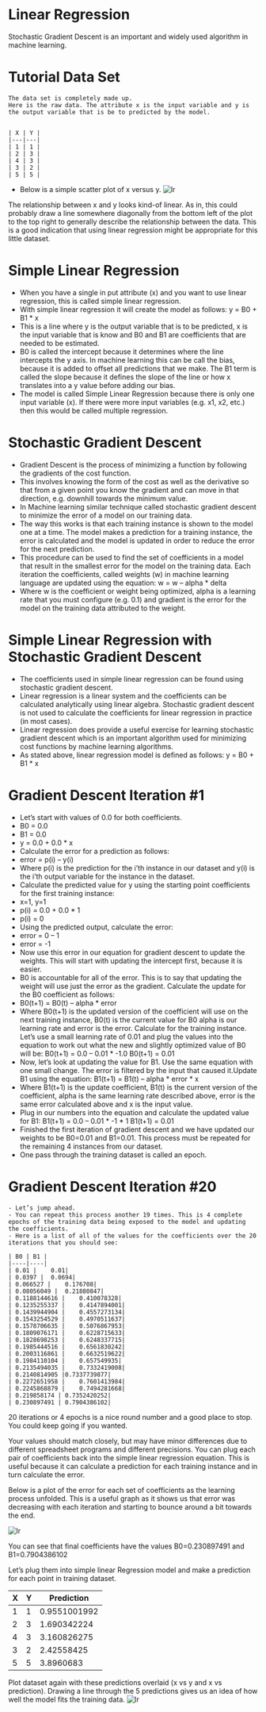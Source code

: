 Linear Regression
===

Stochastic Gradient Descent is an important and widely used algorithm in machine learning.

# Tutorial Data Set
	The data set is completely made up.
	Here is the raw data. The attribute x is the input variable and y is the output variable that is be to predicted by the model.


	| X | Y |
	|---|---|
	| 1 | 1 |
	| 2 | 3 |
	| 4 | 3 |
	| 3 | 2 |
	| 5 | 5 |
	

- Below is a simple scatter plot of x versus y.
	![lr](https://user-images.githubusercontent.com/33459977/63126611-dee10300-bfcd-11e9-88f8-bc24bc0642c9.png)

The relationship between x and y looks kind-of linear. As in, this could probably draw a line somewhere diagonally from the bottom left of the plot to the top right to generally describe the relationship between the data. This is a good indication that using linear regression might be appropriate for this little dataset.

# Simple Linear Regression
- When you have a single in put attribute (x) and you want to use linear regression, this is called simple linear regression.
- With simple linear regression it will create the model as follows:
	y = B0 + B1 * x
- This is a line where y is the output variable that is to be predicted, x is the input variable that is know and B0 and B1 are coefficients that are needed to be estimated.
- B0 is called the intercept because it determines where the line intercepts the y axis. In machine learning this can be call the bias, because it is added to offset all predictions that we make. The B1 term is called the slope because it defines the slope of the line or how x translates into a y value before adding our bias.
- The model is called Simple Linear Regression because there is only one input variable (x). If there were more input variables (e.g. x1, x2, etc.) then this would be called multiple regression.

# Stochastic Gradient Descent
- Gradient Descent is the process of minimizing a function by following the gradients of the cost function.
- This involves knowing the form of the cost as well as the derivative so that from a given point you know the gradient and can move in that direction, e.g. downhill towards the minimum value.
- In Machine learning similar technique called stochastic gradient descent to minimize the error of a model on our training data.
- The way this works is that each training instance is shown to the model one at a time. The model makes a prediction for a training instance, the error is calculated and the model is updated in order to reduce the error for the next prediction.
- This procedure can be used to find the set of coefficients in a model that result in the smallest error for the model on the training data. Each iteration the coefficients, called weights (w) in machine learning language are updated using the equation:
	w = w – alpha * delta
- Where w is the coefficient or weight being optimized, alpha is a learning rate that you must configure (e.g. 0.1) and gradient is the error for the model on the training data attributed to the weight.

# Simple Linear Regression with Stochastic Gradient Descent
- The coefficients used in simple linear regression can be found using stochastic gradient descent.
- Linear regression is a linear system and the coefficients can be calculated analytically using linear algebra. Stochastic gradient descent is not used to calculate the coefficients for linear regression in practice (in most cases).
- Linear regression does provide a useful exercise for learning stochastic gradient descent which is an important algorithm used for minimizing cost functions by machine learning algorithms.
- As stated above, linear regression model is defined as follows:
	y = B0 + B1 * x

# Gradient Descent Iteration #1
- Let’s start with values of 0.0 for both coefficients.
- B0 = 0.0
- B1 = 0.0
- y = 0.0 + 0.0 * x
- Calculate the error for a prediction as follows:
- error = p(i) – y(i)
- Where p(i) is the prediction for the i’th instance in our dataset and y(i) is the i’th output variable for the instance in the dataset.
- Calculate the predicted value for y using the starting point coefficients for the first training instance:
- x=1, y=1
- p(i) = 0.0 + 0.0 * 1
- p(i) = 0
- Using the predicted output, calculate the error:
- error = 0 – 1
- error = -1
- Now use this error in our equation for gradient descent to update the weights. This will start with updating the intercept first, because it is easier.
- B0 is accountable for all of the error. This is to say that updating the weight will use just the error as the gradient. Calculate the update for the B0 coefficient as follows:
- B0(t+1) = B0(t) – alpha * error
- Where B0(t+1) is the updated version of the coefficient will use on the next training instance, B0(t) is the current value for B0 alpha is our learning rate and error is the error. Calculate for the training instance. Let’s use a small learning rate of 0.01 and plug the values into the equation to work out what the new and slightly optimized value of B0 will be:
B0(t+1) = 0.0 – 0.01 * -1.0
B0(t+1) = 0.01
- Now, let’s look at updating the value for B1. Use the same equation with one small change. The error is filtered by the input that caused it.Update B1 using the equation:
B1(t+1) = B1(t) – alpha * error * x
- Where B1(t+1) is the update coefficient, B1(t) is the current version of the coefficient, alpha is the same learning rate described above, error is the same error calculated above and x is the input value.
- Plug in our numbers into the equation and calculate the updated value for B1:
B1(t+1) = 0.0 – 0.01 * -1 * 1
B1(t+1) = 0.01
- Finished the first iteration of gradient descent and we have updated our weights to be B0=0.01 and B1=0.01. This process must be repeated for the remaining 4 instances from our dataset.
- One pass through the training dataset is called an epoch.

# Gradient Descent Iteration #20
	- Let’s jump ahead.
	- You can repeat this process another 19 times. This is 4 complete epochs of the training data being exposed to the model and updating the coefficients.
	- Here is a list of all of the values for the coefficients over the 20 iterations that you should see:

	| B0 | B1 |
	|----|----|
	| 0.01 |	0.01|
	| 0.0397 |	0.0694|
	| 0.066527 |	0.176708|
	| 0.08056049 |	0.21880847|
	| 0.1188144616 |	0.410078328|
	| 0.1235255337 |	0.4147894001|
	| 0.1439944904 |	0.4557273134|
	| 0.1543254529 |	0.4970511637|
	| 0.1578706635 |	0.5076867953|
	| 0.1809076171 |	0.6228715633|
	| 0.1828698253 |	0.6248337715|
	| 0.1985444516 |	0.6561830242|
	| 0.2003116861 |	0.6632519622|
	| 0.1984110104 |	0.657549935|
	| 0.2135494035 |	0.7332419008|
	| 0.2140814905 |0.7337739877|
	| 0.2272651958 |	0.7601413984|
	| 0.2245868879 |	0.7494281668|
	| 0.219858174 |	0.7352420252|
	| 0.230897491 |	0.7904386102|

20 iterations or 4 epochs is a nice round number and a good place to stop. You could keep going if you wanted.

Your values should match closely, but may have minor differences due to different spreadsheet programs and different precisions. You can plug each pair of coefficients back into the simple linear regression equation. This is useful because it can calculate a prediction for each training instance and in turn calculate the error.

Below is a plot of the error for each set of coefficients as the learning process unfolded. This is a useful graph as it shows us that error was decreasing with each iteration and starting to bounce around a bit towards the end.

![lr](https://user-images.githubusercontent.com/33459977/63127359-c83bab80-bfcf-11e9-918e-c0066e02bc18.png)

You can see that final coefficients have the values B0=0.230897491 and B1=0.7904386102

Let’s plug them into simple linear Regression model and make a prediction for each point in training dataset.

| X | Y | Prediction |
|---|---|------------|
| 1 | 1 |0.9551001992|
| 2 | 3 |1.690342224 |
| 4 | 3 |3.160826275 |
| 3 | 2 |2.42558425  |
| 5 | 5 |3.8960683   |

Plot dataset again with these predictions overlaid (x vs y and x vs prediction). Drawing a line through the 5 predictions gives us an idea of how well the model fits the training data.
![lr](https://user-images.githubusercontent.com/33459977/63127501-21a3da80-bfd0-11e9-979f-50cb0c39092a.png)
